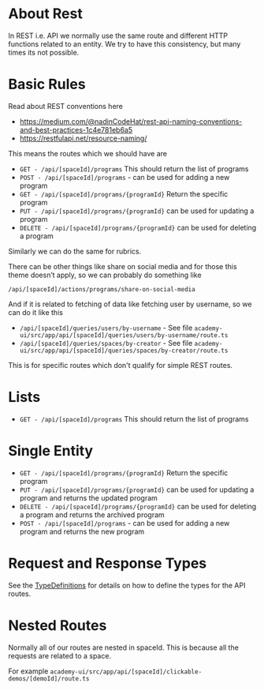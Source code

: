 # About Rest

In REST i.e. API we normally use the same route and different HTTP functions related to an entity. We try to have this
consistency, but many times its not possible.

# Basic Rules

Read about REST conventions here

- https://medium.com/@nadinCodeHat/rest-api-naming-conventions-and-best-practices-1c4e781eb6a5
- https://restfulapi.net/resource-naming/

This means the routes which we should have are

- `GET - /api/[spaceId]/programs` This should return the list of programs
- `POST - /api/[spaceId]/programs` - can be used for adding a new program
- `GET - /api/[spaceId]/programs/{programId}` Return the specific program
- `PUT - /api/[spaceId]/programs/{programId}` can be used for updating a program
- `DELETE - /api/[spaceId]/programs/{programId}` can be used for deleting a program

Similarly we can do the same for rubrics.

There can be other things like share on social media and for those this theme doesn’t apply,
so we can probably do something like

`/api/[spaceId]/actions/programs/share-on-social-media`

And if it is related to fetching of data like fetching user by username, so we can do it like this

- `/api/[spaceId]/queries/users/by-username` - See file `academy-ui/src/app/api/[spaceId]/queries/users/by-username/route.ts`
- `/api/[spaceId]/queries/spaces/by-creator` - See file `academy-ui/src/app/api/[spaceId]/queries/spaces/by-creator/route.ts`

This is for specific routes which don't qualify for simple REST routes.

# Lists
- `GET - /api/[spaceId]/programs` This should return the list of programs

# Single Entity

- `GET - /api/[spaceId]/programs/{programId}` Return the specific program
- `PUT - /api/[spaceId]/programs/{programId}` can be used for updating a program and returns the updated program
- `DELETE - /api/[spaceId]/programs/{programId}` can be used for deleting a program and returns the archived program
- `POST - /api/[spaceId]/programs` - can be used for adding a new program and returns the new program

# Request and Response Types

See the [TypeDefinitions](TypeDefinitions.md) for details on how to define the types for the API routes.

# Nested Routes

Normally all of our routes are nested in spaceId. This is because all the requests are related to a space.

For example `academy-ui/src/app/api/[spaceId]/clickable-demos/[demoId]/route.ts`
